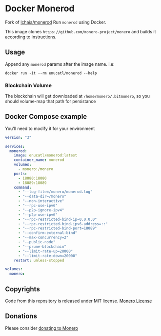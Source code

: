 # Docker Monerod

Fork of [lchaia/monerod](https://github.com/leonardochaia/docker-monerod)
Run `monerod` using Docker.

This image clones `https://github.com/monero-project/monero` and builds it according to instructions.

## Usage

Append any `monerod` params after the image name. i.e:

```shell
docker run -it --rm enucatl/monerod --help
```

### Blockchain Volume

The blockchain will get downloaded at `/home/monero/.bitmonero`, so you should
volume-map that path for persistance

## Docker Compose example

You'll need to modify it for your environment

```yaml
version: "3"

services:
  monerod:
    image: enucatl/monerod:latest
    container_name: monerod
    volumes:
      - monero:/monero
    ports:
      - 18080:18080
      - 18089:18089
    command:
      - "--log-file=/monero/monerod.log"
      - "--data-dir=/monero"
      - "--non-interactive"
      - "--rpc-use-ipv6"
      - "--p2p-ignore-ipv4"
      - "--p2p-use-ipv6"
      - "--rpc-restricted-bind-ip=0.0.0.0"
      - "--rpc-restricted-bind-ipv6-address=::"
      - "--rpc-restricted-bind-port=18089"
      - "--confirm-external-bind"
      - "--max-concurrency=2"
      - "--public-node"
      - "--prune-blockchain"
      - "--limit-rate-up=20000"
      - "--limit-rate-down=20000"
    restart: unless-stopped

volumes:
  monero:
```

## Copyrights

Code from this repository is released under MIT license.
[Monero License](https://github.com/monero-project/monero/blob/master/LICENSE)

## Donations

Please consider [donating to Monero](https://ccs.getmonero.org/)
